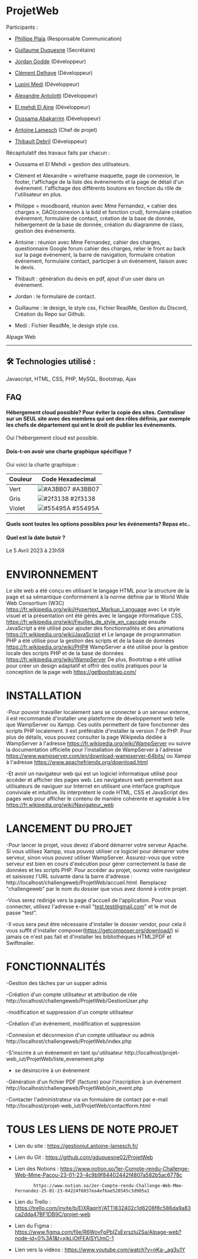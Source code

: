 # ProjetWeb

Participants : 



- [Phillipe Plaïa](https://github.com/CMC59) (Responsable Communication)

- [Guillaume Duquesne](https://github.com/gduquesne02) (Secrétaire)

- [Jordan Godde](https://github.com/JordanLPDIM) (Développeur)

- [Clément Delhaye](https://github.com/ClementDelhaye) (Développeur)

- [Lupini Medi](https://github.com/lupini20) (Développeur)

- [Alexandre Antolotti](https://github.com/AlexandreALT) (Développeur)

- [El mehdi El Aine](https://github.com/ainemehdi6) (Développeur)

- [Oussama Abakarrim](https://github.com/oussama7845) (Développeur)

- [Antoine Lamesch](https://github.com/AntoineLamesch) (Chef de projet)

- [Thibault Debril](https://github.com/Zoryger) (Développeur)

Récapitulatif des travaux faits par chacun : 

- Oussama et El Mehdi = gestion des utilisateurs.

- Clément et Alexandre = wireframe maquette, page de connexion, le footer, l'affichage de la liste des événements et la page de détail d'un événement. l'affichage des différents boutons en fonction du rôle de l'utilisateur en plus.

- Philippe = moodboard, réunion avec Mme Fernandez, « cahier des charges », DAO(connexion à la bdd et fonction crud), formulaire création événement, formulaire de contact, création de la base de donnée, hébergement de la base de donnée, création du diagramme de class, gestion des événements.

- Antoine : réunion avec Mme Fernandez, cahier des charges, questionnaire Google forum cahier des charges, relier le front au back sur la page événement, la barre de navigation, formulaire création événement, formulaire contact, participer à un événement, liaison avec le devis.

- Thibault : génération du devis en pdf, ajout d'un user dans un événement.

- Jordan : le formulaire de contact.

- Guillaume : le design, le style css, Fichier ReadMe, Gestion du Discord, Création du Repo sur Github.

- Medi : Fichier ReadMe, le design style css.


Alpage Web

---

## 🛠 Technologies utilisé :
Javascript, HTML, CSS, PHP, MySQL, Bootstrap, Ajax

## FAQ

#### Hébergement cloud possible? Pour éviter la copie des sites. Centraliser sur un SEUL site avec des membres qui ont des rôles définis, par exemple les chefs de département qui ont le droit de publier les événements.

Oui l'hébergement cloud est possible.

#### Dois-t-on avoir une charte graphique spécifique ?

Oui voici la charte graphique :

| Couleur             | Code Hexadecimal                                                                |
| ----------------- | ------------------------------------------------------------------ |
| Vert | ![#A3BB07](https://via.placeholder.com/10/A3BB07?text=+) #A3BB07 |
| Gris | ![#2f3138](https://via.placeholder.com/10/2f3138?text=+) #2f3138 |
| Violet | ![#55495A](https://via.placeholder.com/10/55495A?text=+) #55495A |




#### Quels sont toutes les options possibles pour les événements? Repas etc..



#### Quel est la date butoir ?

Le 5 Avril 2023 à 23h59

# ENVIRONNEMENT

Le site web a été conçu en utilisant le langage HTML pour la structure de la page et sa sémantique conformément à la norme définie par le World Wide Web Consortium (W3C) https://fr.wikipedia.org/wiki/Hypertext_Markup_Language avec Le style visuel et la présentation ont été gérés avec le langage informatique CSS, https://fr.wikipedia.org/wiki/Feuilles_de_style_en_cascade ensuite JavaScript a été utilisé pour ajouter des fonctionnalités et des animations https://fr.wikipedia.org/wiki/JavaScript et Le langage de programmation PHP a été utilisé pour la gestion des scripts et de la base de données https://fr.wikipedia.org/wiki/PHP# WampServer a été utilisé pour la gestion locale des scripts PHP et de la base de données https://fr.wikipedia.org/wiki/WampServer De plus, Bootstrap a été utilisé pour créer un design adaptatif et offrir des outils pratiques pour la conception de la page web https://getbootstrap.com/
 
 # INSTALLATION 
 
-Pour pouvoir travailler localement sans se connecter à un serveur externe, il est recommandé d'installer une plateforme de développement web telle que WampServer ou Xampp. Ces outils permettent de faire fonctionner des scripts PHP localement. Il est préférable d'installer la version 7 de PHP. Pour plus de détails, vous pouvez consulter la page Wikipedia dédiée à WampServer à l'adresse https://fr.wikipedia.org/wiki/WampServer ou suivre la documentation officielle pour l'installation de WampServer à l'adresse https://www.wampserver.com/en/download-wampserver-64bits/ ou Xampp à l'adresse https://www.apachefriends.org/download.html

-Et avoir un navigateur web qui est un logiciel informatique utilisé pour accéder et afficher des pages web. Les navigateurs web permettent aux utilisateurs de naviguer sur Internet en utilisant une interface graphique conviviale et intuitive. Ils interprètent le code HTML, CSS et JavaScript des pages web pour afficher le contenu de manière cohérente et agréable à lire https://fr.wikipedia.org/wiki/Navigateur_web

# LANCEMENT DU PROJET

-Pour lancer le projet, vous devez d'abord démarrer votre serveur Apache. Si vous utilisez Xampp, vous pouvez utiliser ce logiciel pour démarrer votre serveur, sinon vous pouvez utiliser WampServer. Assurez-vous que votre serveur est bien en cours d'exécution pour gérer correctement la base de données et les scripts PHP. Pour accéder au projet, ouvrez votre navigateur et saisissez l'URL suivante dans la barre d'adresse : http://localhost/challengeweb/ProjetWeb/accueil.html. Remplacez "challengeweb" par le nom du dossier que vous avez donné à votre projet.

-Vous serez redirigé vers la page d'accueil de l'application. Pour vous connecter, utilisez l'adresse e-mail "test.test@gmail.com" et le mot de passe "test".

-Il vous sera peut être nécessaire d'installer le dossier vendor, pour cela il vous suffit d'installer composer(https://getcomposer.org/download/) si jamais ce n'est pas fait et d'installer les bibliothèques HTML2PDF et Swiftmailer.

# FONCTIONNALITÉS 

-Gestion des tâches par un supper admis

   -Création d'un compte utilisateur et attribution de rôle  http://localhost/challengeweb/ProjetWeb/GestionUser.php
   
   -modification et suppression d'un compte utilisateur
   
   -Création d'un événement, modification et suppression
   
   -Connexion et déconnexion d'un compte utilisateur ou admis http://localhost/challengeweb/ProjetWeb/index.php
   
-S'inscrire  à un événement en tant qu'utilisateur http://localhost/projet-web_iut/ProjetWeb/liste_evenement.php

- se désinscrire  à un événement
 
-Génération d'un fichier PDF (facture) pour l'inscription à un événement http://localhost/challengeweb/ProjetWeb/join_event.php

-Contacter l'administrateur via un formulaire de contact par e-mail  http://localhost/projet-web_iut/ProjetWeb/contactform.html


# TOUS LES LIENS DE NOTE PROJET


- Lien du site : https://gestioniut.antoine-lamesch.fr/

- Lien du Git : https://github.com/gduquesne02/ProjetWeb 

- Lien des Notions :
			 https://www.notion.so/1er-Compte-rendu-Challenge-Web-Mme-Pacou-23-01-23-4c9b9f84402442f4807a582b5ac6778c

			 https://www.notion.so/2er-Compte-rendu-Challenge-Web-Mme-Fernandez-25-01-23-04224f6037ea4ef6ae528545c3d905a1
			

- Lien du Trello : https://trello.com/invite/b/EIXRaqnY/ATTI832402c1d6208f8c586da9a83ca2dda47BF1DB9C/projet-web

- Lien du Figma : https://www.figma.com/file/R6WovFpPbIZsExrszlu2Sa/Alpage-web?node-id=0%3A1&t=xjkLjOtFEAlSYUmC-1

- Lien vers la vidéos : https://www.youtube.com/watch?v=nKa-_ag3u1Y



   

